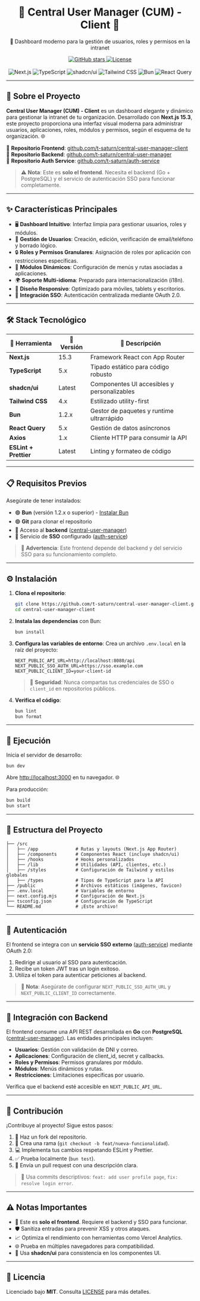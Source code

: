 <div align="center">
  <h1>🌟 Central User Manager (CUM) - Client 🚀</h1>
  <p>🎨 Dashboard moderno para la gestión de usuarios, roles y permisos en la intranet</p>
  <a href="https://github.com/t-saturn/central-user-manager-client">
    <img src="https://img.shields.io/github/stars/t-saturn/central-user-manager-client?style=social" alt="GitHub stars" />
  </a>
  <a href="https://github.com/t-saturn/central-user-manager-client/LICENSE">
    <img src="https://img.shields.io/github/license/t-saturn/central-user-manager-client?color=blue" alt="License" />
  </a>
  <br /><br />
  <img src="https://img.shields.io/badge/Next.js-15.3.4-black?logo=next.js" alt="Next.js" />
  <img src="https://img.shields.io/badge/TypeScript-5.x-blue?logo=typescript" alt="TypeScript" />
  <img src="https://img.shields.io/badge/shadcn/ui-latest-rose?logo=shadcnui" alt="shadcn/ui" />
  <img src="https://img.shields.io/badge/Tailwind_CSS-4.x-38B2AC?logo=tailwindcss" alt="Tailwind CSS" />
  <img src="https://img.shields.io/badge/Bun-1.2.x-yellow?logo=bun" alt="Bun" />
  <img src="https://img.shields.io/badge/React_Query-5.x-red?logo=react-query" alt="React Query" />
</div>

---

## 📖 Sobre el Proyecto

**Central User Manager (CUM) - Client** es un dashboard elegante y dinámico para gestionar la intranet de tu organización. Desarrollado con **Next.js 15.3**, este proyecto proporciona una interfaz visual moderna para administrar usuarios, aplicaciones, roles, módulos y permisos, según el esquema de tu organización. 🌐

📍 **Repositorio Frontend**: [github.com/t-saturn/central-user-manager-client](https://github.com/t-saturn/central-user-manager-client)  
📍 **Repositorio Backend**: [github.com/t-saturn/central-user-manager](https://github.com/t-saturn/central-user-manager)  
📍 **Repositorio Auth Service**: [github.com/t-saturn/auth-service](https://github.com/t-saturn/auth-service)

> ⚠️ **Nota**: Este es **solo el frontend**. Necesita el backend (Go + PostgreSQL) y el servicio de autenticación SSO para funcionar completamente.

---

## ✨ Características Principales

- 🖥 **Dashboard Intuitivo**: Interfaz limpia para gestionar usuarios, roles y módulos.
- 👤 **Gestión de Usuarios**: Creación, edición, verificación de email/teléfono y borrado lógico.
- 🔒 **Roles y Permisos Granulares**: Asignación de roles por aplicación con restricciones específicas.
- 🧩 **Módulos Dinámicos**: Configuración de menús y rutas asociadas a aplicaciones.
- 🌍 **Soporte Multi-idioma**: Preparado para internacionalización (i18n).
- 📱 **Diseño Responsivo**: Optimizado para móviles, tablets y escritorios.
- 🔑 **Integración SSO**: Autenticación centralizada mediante OAuth 2.0.

---

## 🛠 Stack Tecnológico

| 🧰 Herramienta        | 📌 Versión | 📝 Descripción                              |
| --------------------- | ---------- | ------------------------------------------- |
| **Next.js**           | 15.3       | Framework React con App Router              |
| **TypeScript**        | 5.x        | Tipado estático para código robusto         |
| **shadcn/ui**         | Latest     | Componentes UI accesibles y personalizables |
| **Tailwind CSS**      | 4.x        | Estilizado utility-first                    |
| **Bun**               | 1.2.x      | Gestor de paquetes y runtime ultrarrápido   |
| **React Query**       | 5.x        | Gestión de datos asíncronos                 |
| **Axios**             | 1.x        | Cliente HTTP para consumir la API           |
| **ESLint + Prettier** | Latest     | Linting y formateo de código                |

---

## 📋 Requisitos Previos

Asegúrate de tener instalados:

- 🟢 **Bun** (versión 1.2.x o superior) - [Instalar Bun](https://bun.sh/)
- 🟢 **Git** para clonar el repositorio
- 🔗 Acceso al **backend** ([central-user-manager](https://github.com/t-saturn/central-user-manager))
- 🔗 Servicio de **SSO** configurado ([auth-service](https://github.com/t-saturn/auth-service))

> 🔐 **Advertencia**: Este frontend depende del backend y del servicio SSO para su funcionamiento completo.

---

## ⚙️ Instalación

1. **Clona el repositorio**:

   ```bash
   git clone https://github.com/t-saturn/central-user-manager-client.git
   cd central-user-manager-client
   ```

2. **Instala las dependencias** con Bun:

   ```bash
   bun install
   ```

3. **Configura las variables de entorno**:
   Crea un archivo `.env.local` en la raíz del proyecto:

   ```env
   NEXT_PUBLIC_API_URL=http://localhost:8080/api
   NEXT_PUBLIC_SSO_AUTH_URL=https://sso.example.com
   NEXT_PUBLIC_CLIENT_ID=your-client-id
   ```

   > 🚨 **Seguridad**: Nunca compartas tus credenciales de SSO o `client_id` en repositorios públicos.

4. **Verifica el código**:
   ```bash
   bun lint
   bun format
   ```

---

## 🚀 Ejecución

Inicia el servidor de desarrollo:

```bash
bun dev
```

Abre [http://localhost:3000](http://localhost:3000) en tu navegador. 🌐

Para producción:

```bash
bun build
bun start
```

---

## 📂 Estructura del Proyecto

```plaintext
├── /src
│   ├── /app              # Rutas y layouts (Next.js App Router)
│   ├── /components       # Componentes React (incluye shadcn/ui)
│   ├── /hooks            # Hooks personalizados
│   ├── /lib              # Utilidades (API, clientes, etc.)
│   ├── /styles           # Configuración de Tailwind y estilos globales
│   ├── /types            # Tipos de TypeScript para la API
├── /public               # Archivos estáticos (imágenes, favicon)
├── .env.local            # Variables de entorno
├── next.config.mjs       # Configuración de Next.js
├── tsconfig.json         # Configuración de TypeScript
└── README.md             # ¡Este archivo!
```

---

## 🔐 Autenticación

El frontend se integra con un **servicio SSO externo** ([auth-service](https://github.com/t-saturn/auth-service)) mediante OAuth 2.0:

1. Redirige al usuario al SSO para autenticación.
2. Recibe un token JWT tras un login exitoso.
3. Utiliza el token para autenticar peticiones al backend.

> 🔑 **Nota**: Asegúrate de configurar `NEXT_PUBLIC_SSO_AUTH_URL` y `NEXT_PUBLIC_CLIENT_ID` correctamente.

---

## 📡 Integración con Backend

El frontend consume una API REST desarrollada en **Go** con **PostgreSQL** ([central-user-manager](https://github.com/t-saturn/central-user-manager)). Las entidades principales incluyen:

- **Usuarios**: Gestión con validación de DNI y correo.
- **Aplicaciones**: Configuración de client_id, secret y callbacks.
- **Roles y Permisos**: Permisos granulares por módulo.
- **Módulos**: Menús dinámicos y rutas.
- **Restricciones**: Limitaciones específicas por usuario.

Verifica que el backend esté accesible en `NEXT_PUBLIC_API_URL`.

---

## 🤝 Contribución

¡Contribuye al proyecto! Sigue estos pasos:

1. 🍴 Haz un fork del repositorio.
2. 🌿 Crea una rama (`git checkout -b feat/nueva-funcionalidad`).
3. 💻 Implementa tus cambios respetando ESLint y Prettier.
4. ✅ Prueba localmente (`bun test`).
5. 🚀 Envía un pull request con una descripción clara.

> 📝 Usa commits descriptivos: `feat: add user profile page`, `fix: resolve login error`.

---

## ⚠️ Notas Importantes

- 🚫 Este es **solo el frontend**. Requiere el backend y SSO para funcionar.
- 🛡️ Sanitiza entradas para prevenir XSS y otros ataques.
- 📈 Optimiza el rendimiento con herramientas como Vercel Analytics.
- 🌐 Prueba en múltiples navegadores para compatibilidad.
- 🎨 Usa **shadcn/ui** para consistencia en los componentes UI.

---

## 📄 Licencia

Licenciado bajo **MIT**. Consulta [LICENSE](https://github.com/t-saturn/central-user-manager-client/blob/mainLICENSE) para más detalles.
